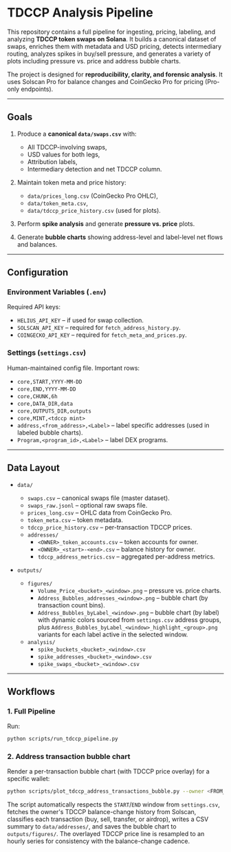 # TDCCP Analysis Pipeline

This repository contains a full pipeline for ingesting, pricing, labeling, and analyzing **TDCCP token swaps on Solana**. It builds a canonical dataset of swaps, enriches them with metadata and USD pricing, detects intermediary routing, analyzes spikes in buy/sell pressure, and generates a variety of plots including pressure vs. price and address bubble charts.

The project is designed for **reproducibility, clarity, and forensic analysis**. It uses Solscan Pro for balance changes and CoinGecko Pro for pricing (Pro-only endpoints).

---

## Goals

1. Produce a **canonical `data/swaps.csv`** with:
   - All TDCCP-involving swaps,
   - USD values for both legs,
   - Attribution labels,
   - Intermediary detection and net TDCCP column.

2. Maintain token meta and price history:
   - `data/prices_long.csv` (CoinGecko Pro OHLC),
   - `data/token_meta.csv`,
   - `data/tdccp_price_history.csv` (used for plots).

3. Perform **spike analysis** and generate **pressure vs. price** plots.

4. Generate **bubble charts** showing address-level and label-level net flows and balances.

---

## Configuration

### Environment Variables (`.env`)
Required API keys:

- `HELIUS_API_KEY` – if used for swap collection.
- `SOLSCAN_API_KEY` – required for `fetch_address_history.py`.
- `COINGECKO_API_KEY` – required for `fetch_meta_and_prices.py`.

### Settings (`settings.csv`)
Human-maintained config file. Important rows:

- `core,START,YYYY-MM-DD`
- `core,END,YYYY-MM-DD`
- `core,CHUNK,6h`
- `core,DATA_DIR,data`
- `core,OUTPUTS_DIR,outputs`
- `core,MINT,<tdccp mint>`
- `address,<from_address>,<Label>` – label specific addresses (used in labeled bubble charts).
- `Program,<program_id>,<Label>` – label DEX programs.

---

## Data Layout

- `data/`
  - `swaps.csv` – canonical swaps file (master dataset).
  - `swaps_raw.jsonl` – optional raw swaps file.
  - `prices_long.csv` – OHLC data from CoinGecko Pro.
  - `token_meta.csv` – token metadata.
  - `tdccp_price_history.csv` – per-transaction TDCCP prices.
  - `addresses/`
    - `<OWNER>_token_accounts.csv` – token accounts for owner.
    - `<OWNER>_<start>-<end>.csv` – balance history for owner.
    - `tdccp_address_metrics.csv` – aggregated per-address metrics.

- `outputs/`
  - `figures/`
    - `Volume_Price_<bucket>_<window>.png` – pressure vs. price charts.
    - `Address_Bubbles_addresses_<window>.png` – bubble chart (by transaction count bins).
    - `Address_Bubbles_byLabel_<window>.png` – bubble chart (by label) with dynamic colors sourced from `settings.csv` address groups, plus `Address_Bubbles_byLabel_<window>_highlight_<group>.png` variants for each label active in the selected window.
  - `analysis/`
    - `spike_buckets_<bucket>_<window>.csv`
    - `spike_addresses_<bucket>_<window>.csv`
    - `spike_swaps_<bucket>_<window>.csv`

---

## Workflows

### 1. Full Pipeline
Run:
```bash
python scripts/run_tdccp_pipeline.py
```

### 2. Address transaction bubble chart
Render a per-transaction bubble chart (with TDCCP price overlay) for a specific wallet:

```bash
python scripts/plot_tdccp_address_transactions_bubble.py --owner <FROM_ADDRESS>
```

The script automatically respects the `START`/`END` window from `settings.csv`, fetches the owner's TDCCP balance-change history from Solscan, classifies each transaction (buy, sell, transfer, or airdrop), writes a CSV summary to `data/addresses/`, and saves the bubble chart to `outputs/figures/`. The overlayed TDCCP price line is resampled to an hourly series for consistency with the balance-change cadence.
